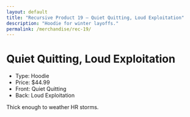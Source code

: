 ```yaml
---
layout: default
title: "Recursive Product 19 — Quiet Quitting, Loud Exploitation"
description: "Hoodie for winter layoffs."
permalink: /merchandise/rec-19/
---
```


# Quiet Quitting, Loud Exploitation

- Type: Hoodie
- Price: $44.99
- Front: Quiet Quitting
- Back: Loud Exploitation

Thick enough to weather HR storms.
